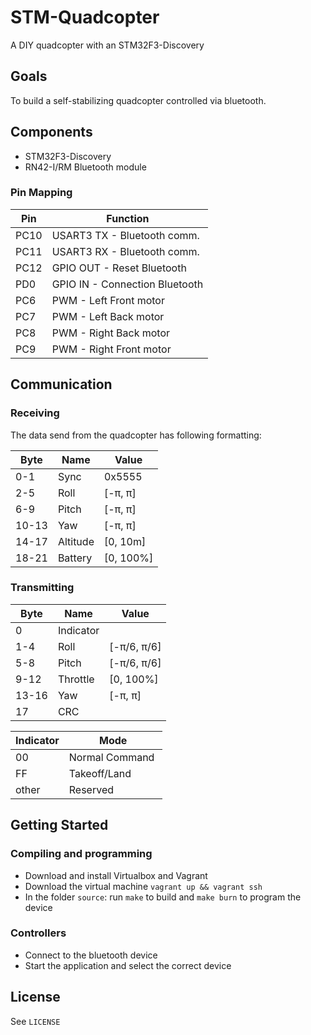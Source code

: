 # STM-Quadcopter

A DIY quadcopter with an STM32F3-Discovery

## Goals

To build a self-stabilizing quadcopter controlled via bluetooth.

## Components

* STM32F3-Discovery
* RN42-I/RM Bluetooth module

### Pin Mapping

| Pin  | Function                       |
| ---  | --------                       |
| PC10 | USART3 TX - Bluetooth comm.    |
| PC11 | USART3 RX - Bluetooth comm.    |
| PC12 | GPIO OUT - Reset Bluetooth     |
| PD0  | GPIO IN - Connection Bluetooth |
| PC6  | PWM - Left Front motor         |
| PC7  | PWM - Left Back motor          |
| PC8  | PWM - Right Back motor         |
| PC9  | PWM - Right Front motor        |

## Communication

### Receiving

The data send from the quadcopter has following formatting:

| Byte  | Name     | Value     |
| ---   | ---      | ---       |
| 0-1   | Sync     | 0x5555    |
| 2-5   | Roll     | [-π, π]   |
| 6-9   | Pitch    | [-π, π]   |
| 10-13 | Yaw      | [-π, π]   |
| 14-17 | Altitude | [0, 10m]  |
| 18-21 | Battery  | [0, 100%] |

### Transmitting

| Byte  | Name      | Value       |
| ---   | ----      | ---         |
| 0     | Indicator |             |
| 1-4   | Roll      | [-π/6, π/6] |
| 5-8   | Pitch     | [-π/6, π/6] |
| 9-12  | Throttle  | [0, 100%]   |
| 13-16 | Yaw       | [-π, π]     |
| 17    | CRC       |             |

| Indicator | Mode            |
| ---       | ---             |
| 00        | Normal Command  |
| FF        | Takeoff/Land    |
| other     | Reserved        |

## Getting Started

### Compiling and programming
  - Download and install Virtualbox and Vagrant
  - Download the virtual machine `vagrant up && vagrant ssh`
  - In the folder `source`: run `make` to build and `make burn` to program the
    device

### Controllers
  - Connect to the bluetooth device
  - Start the application and select the correct device

## License
See `LICENSE`
